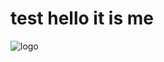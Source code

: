 # test hello it is me 

![logo](https://github.com/JaKsHaZbi/test/assets/10772524/32b9c49d-11a9-4111-a3c6-7b157f5c60d3)
